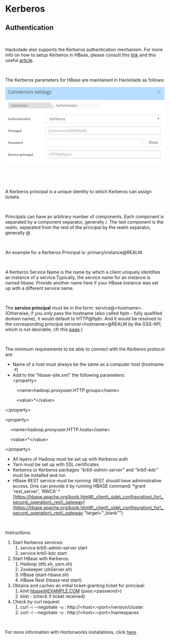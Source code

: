 # Kerberos

## Authentication

&nbsp;

Hackolade also supports the Kerberos authentication mechanism. For more info on how to setup Kerberos in HBase, please consult this [link](<http://hbase.apache.org/0.94/book/security.html#hbase.secure.configuration> "target=\"\_blank\"") and this useful [article](<https://blog.cloudera.com/blog/2012/09/understanding-user-authentication-and-authorization-in-apache-hbase/> "target=\"\_blank\"").

&nbsp;

The Kerberos parameters for HBase are maintained in Hackolade as follows:

![HBase connection Kerberos](<lib/HBase%20connection%20Kerberos.png>)

&nbsp;

&nbsp;

A Kerberos principal is a unique identity to which Kerberos can assign tickets.

&nbsp;

Principals can have an arbitrary number of components. Each component is separated by a component separator, generally /. The last component is the realm, separated from the rest of the principal by the realm separator, generally @.

&nbsp;

An example for a Kerberos Principal is: primary/instance@REALM.

&nbsp;

A Kerberos Service Name is the name by which a client uniquely identifies an instance of a service.Typically, the service name for an instance is named hbase. Provide another name here if your HBase instance was set up with a different service name.

&nbsp;

The **service principal** must be in the form: service@\<hostname\>. (Otherwise, if you only pass the hostname (also called fqdn - fully qualified domain name), it would default to HTTP@fqdn. And it would be resolved to the corresponding principal service/\<hostname\>@REALM by the GSS-API, which is not desirable, cfr this [page](<https://developer.ibm.com/hadoop/2016/05/12/hbase-rest-gateway-security/> "target=\"\_blank\"").)

&nbsp;

The minimum requirements to be able to connect with the Kerberos protocol are:

* Name of a host must always be the same as a computer host (hostname -f)
* Add to the "hbase-site.xml" the following parameters:\
\<property\>

   &nbsp; &nbsp; &nbsp; \<name\>hadoop.proxyuser.HTTP.groups\</name\>

   &nbsp; &nbsp; &nbsp; \<value\>\*\</value\>

\</property\>

\<property\>

&nbsp;   \<name\>hadoop.proxyuser.HTTP.hosts\</name\>

&nbsp;   \<value\>\*\</value\>

\</property\>

* All layers of Hadoop must be set up with Kerberos auth
* Yarn must be set up with SSL certificates
* Kerberos or Kerberos packages *“krb5-admin-server”* and *“krb5-kdc”* must be installed and run
* HBase REST service must be running&nbsp; REST should have administrative access. One can provide it by running HBASE command: *grant 'rest\_server', 'RWCA' *\
[https://hbase.apache.org/book.html#\_client\_side\_configuration\_for\_secure\_operation\_rest\_gateway](<https://hbase.apache.org/book.html#\_client\_side\_configuration\_for\_secure\_operation\_rest\_gateway> "target=\"\_blank\"")

&nbsp;

Instructions:

1. Start Kerberos services:
   1. service krb5-admin-server start
   1. service krb5-kdc start
1. Start HBase with Kerberos:
   1. Hadoop (dfs.sh, yarn.sh)
   1. Zookeeper (zkServer.sh)
   1. HBase (start-hbase.sh)
   1. HBase Rest (hbase rest start)
1. Obtains and caches an initial ticket-granting ticket for principal:
   1. kinit hbase@EXAMPLE.COM (pass:\<password\>)
   1. klist - (check if ticket received)
1. Check by curl request:
   1. curl -i --negotiate -u : http://\<host\>:\<port\>/version/cluster
   1. curl -i --negotiate -u : http://\<host\>:\<port\>/namespaces

&nbsp;

For more information with Hortonworks installations, click [here](<https://community.hortonworks.com/articles/91425/howto-start-and-test-hbase-rest-server-in-a-kerber.html> "target=\"\_blank\"").

